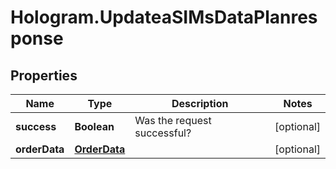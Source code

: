 # Hologram.UpdateaSIMsDataPlanresponse

## Properties
Name | Type | Description | Notes
------------ | ------------- | ------------- | -------------
**success** | **Boolean** | Was the request successful? | [optional] 
**orderData** | [**OrderData**](OrderData.md) |  | [optional] 


